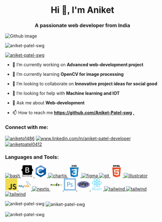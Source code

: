 <h1 align="center">Hi 👋, I'm Aniket</h1>
<h3 align="center">A passionate web developer from India</h3>

![Github image](https://user-images.githubusercontent.com/111775702/215590318-1350ad20-edcb-4f91-829d-6249ba179142.png)

<p align="left"> <img src="https://komarev.com/ghpvc/?username=aniket-patel-swg&label=Profile%20views&color=0e75b6&style=flat" alt="aniket-patel-swg" /> </p>

<p align="left"> <a href="https://github.com/ryo-ma/github-profile-trophy"><img src="https://github-profile-trophy.vercel.app/?username=aniket-patel-swg" alt="aniket-patel-swg" /></a> </p>

- 🔭 I’m currently working on **Advanced web-development project**

- 🌱 I’m currently learning **OpenCV for image processing**

- 👯 I’m looking to collaborate on **Innovative project ideas for social good**

- 🤝 I’m looking for help with **Machine learning and IOT**

- 💬 Ask me about **Web-development**

- 📫 How to reach me **https://github.com/Aniket-Patel-swg ,**

<h3 align="left">Connect with me:</h3>
<p align="left">
<a href="https://twitter.com/aniketp1486" target="blank"><img align="center" src="https://raw.githubusercontent.com/rahuldkjain/github-profile-readme-generator/master/src/images/icons/Social/twitter.svg" alt="aniketp1486" height="30" width="40" /></a>
<a href="https://linkedin.com/in/www.linkedin.com/in/aniket-patel-developer" target="blank"><img align="center" src="https://raw.githubusercontent.com/rahuldkjain/github-profile-readme-generator/master/src/images/icons/Social/linked-in-alt.svg" alt="www.linkedin.com/in/aniket-patel-developer" height="30" width="40" /></a>
<a href="https://instagram.com/aniketpatel0412" target="blank"><img align="center" src="https://raw.githubusercontent.com/rahuldkjain/github-profile-readme-generator/master/src/images/icons/Social/instagram.svg" alt="aniketpatel0412" height="30" width="40" /></a>
</p>

<h3 align="left">Languages and Tools:</h3>
<p align="left"> <a href="https://www.gnu.org/software/bash/" target="_blank" rel="noreferrer"> <img src="https://www.vectorlogo.zone/logos/gnu_bash/gnu_bash-icon.svg" alt="bash" width="40" height="40"/> </a> <a href="https://getbootstrap.com" target="_blank" rel="noreferrer"> <img src="https://raw.githubusercontent.com/devicons/devicon/master/icons/bootstrap/bootstrap-plain-wordmark.svg" alt="bootstrap" width="40" height="40"/> </a> <a href="https://www.cprogramming.com/" target="_blank" rel="noreferrer"> <img src="https://raw.githubusercontent.com/devicons/devicon/master/icons/c/c-original.svg" alt="c" width="40" height="40"/> </a> <a href="https://www.chartjs.org" target="_blank" rel="noreferrer"> <img src="https://www.chartjs.org/media/logo-title.svg" alt="chartjs" width="40" height="40"/> </a> <a href="https://www.w3schools.com/css/" target="_blank" rel="noreferrer"> <img src="https://raw.githubusercontent.com/devicons/devicon/master/icons/css3/css3-original-wordmark.svg" alt="css3" width="40" height="40"/> </a> <a href="https://www.figma.com/" target="_blank" rel="noreferrer"> <img src="https://www.vectorlogo.zone/logos/figma/figma-icon.svg" alt="figma" width="40" height="40"/> </a> <a href="https://git-scm.com/" target="_blank" rel="noreferrer"> <img src="https://www.vectorlogo.zone/logos/git-scm/git-scm-icon.svg" alt="git" width="40" height="40"/> </a> <a href="https://www.w3.org/html/" target="_blank" rel="noreferrer"> <img src="https://raw.githubusercontent.com/devicons/devicon/master/icons/html5/html5-original-wordmark.svg" alt="html5" width="40" height="40"/> </a> <a href="https://www.adobe.com/in/products/illustrator.html" target="_blank" rel="noreferrer"> <img src="https://www.vectorlogo.zone/logos/adobe_illustrator/adobe_illustrator-icon.svg" alt="illustrator" width="40" height="40"/> </a> <a href="https://developer.mozilla.org/en-US/docs/Web/JavaScript" target="_blank" rel="noreferrer"> <img src="https://raw.githubusercontent.com/devicons/devicon/master/icons/javascript/javascript-original.svg" alt="javascript" width="40" height="40"/> </a> <a href="https://www.mysql.com/" target="_blank" rel="noreferrer"> <img src="https://raw.githubusercontent.com/devicons/devicon/master/icons/mysql/mysql-original-wordmark.svg" alt="mysql" width="40" height="40"/> </a> <a href="https://nextjs.org/" target="_blank" rel="noreferrer"> <img src="https://cdn.worldvectorlogo.com/logos/nextjs-2.svg" alt="nextjs" width="40" height="40"/> </a> <a href="https://nodejs.org" target="_blank" rel="noreferrer"> <img src="https://raw.githubusercontent.com/devicons/devicon/master/icons/nodejs/nodejs-original-wordmark.svg" alt="nodejs" width="40" height="40"/> </a> <a href="https://www.photoshop.com/en" target="_blank" rel="noreferrer"> <img src="https://raw.githubusercontent.com/devicons/devicon/master/icons/photoshop/photoshop-line.svg" alt="photoshop" width="40" height="40"/> </a> <a href="https://www.php.net" target="_blank" rel="noreferrer"> <img src="https://raw.githubusercontent.com/devicons/devicon/master/icons/php/php-original.svg" alt="php" width="40" height="40"/> </a> <a href="https://reactjs.org/" target="_blank" rel="noreferrer"> <img src="https://raw.githubusercontent.com/devicons/devicon/master/icons/react/react-original-wordmark.svg" alt="react" width="40" height="40"/> </a> <a href="https://tailwindcss.com/" target="_blank" rel="noreferrer"> <img src="https://www.vectorlogo.zone/logos/tailwindcss/tailwindcss-icon.svg" alt="tailwind" width="40" height="40"/> </a> 
</a> <a href="https://vercel.com/docs" target="_blank" rel="noreferrer"> <img src="https://encrypted-tbn0.gstatic.com/images?q=tbn:ANd9GcT0aaekWDJ-KIXy4GAI7946QGgMl0SeOKIz1jOA3Hb0&s" alt="tailwind" width="40" height="40"/> </a>
<a href="https://www.netlify.com/" target="_blank" rel="noreferrer"> <img src="https://cdn.freebiesupply.com/logos/large/2x/netlify-logo-svg-vector.svg" alt="tailwind" width="40" height="40"/> </a>
</p>

<p><img align="left" src="https://github-readme-stats.vercel.app/api/top-langs?username=aniket-patel-swg&show_icons=true&locale=en&layout=compact" alt="aniket-patel-swg" /></p>

<p>&nbsp;<img align="center" src="https://github-readme-stats.vercel.app/api?username=aniket-patel-swg&show_icons=true&locale=en" alt="aniket-patel-swg" /></p>

<p><img align="center" src="https://github-readme-streak-stats.herokuapp.com/?user=aniket-patel-swg&" alt="aniket-patel-swg" /></p>

